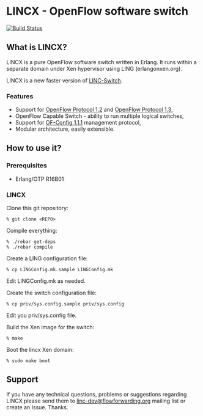# LINCX - OpenFlow software switch

[![Build Status](https://api.travis-ci.org/FlowForwarding/lincx.svg)](https://travis-ci.org/FlowForwarding/lincx)

## What is LINCX?

LINCX is a pure OpenFlow software switch written in Erlang. It runs within a
separate domain under Xen hypervisor using LING (erlangonxen.org).

LINCX is a new faster version of [LINC-Switch][oldlinc].

### Features

 * Support for [OpenFlow Protocol 1.2][ofp3] and [OpenFlow Protocol 1.3][ofp4],
 * OpenFlow Capable Switch - ability to run multiple logical switches,
 * Support for [OF-Config 1.1.1][ofc11] management protocol,
 * Modular architecture, easily extensible.

## How to use it?

### Prerequisites

* Erlang/OTP R16B01

### LINCX

Clone this git repository:

    % git clone <REPO>

Compile everything:

    % ./rebar get-deps
	% ./rebar compile

Create a LING configuration file:

	% cp LINGConfig.mk.sample LINGConfig.mk

Edit LINGConfig.mk as needed.

Create the switch configuration file:

	% cp priv/sys.config.sample priv/sys.config

Edit you priv/sys.config file.

Build the Xen image for the switch:

	% make

Boot the lincx Xen domain:

	% sudo make boot

## Support

If you have any technical questions, problems or suggestions regarding LINCX
please send them to <linc-dev@flowforwarding.org> mailing list or create an
Issue. Thanks.

 [ovs]: http://openvswitch.org
 [ofp1]: https://www.opennetworking.org/images/stories/downloads/specification/openflow-spec-v1.0.0.pdf
 [ofp2]: https://www.opennetworking.org/images/stories/downloads/specification/openflow-spec-v1.1.0.pdf 
 [ofp3]: https://www.opennetworking.org/images/stories/downloads/specification/openflow-spec-v1.2.pdf 
 [ofp4]: https://www.opennetworking.org/images/stories/downloads/specification/openflow-spec-v1.3.0.pdf 
 [ofc11]: https://www.opennetworking.org/images/stories/downloads/sdn-resources/onf-specifications/openflow-config/of-config-1-1-1.pdf
 [erlang-src]: http://www.erlang.org/download.html
 [oldlinc]: https://github.com/FlowForwarding/LINC-Switch

